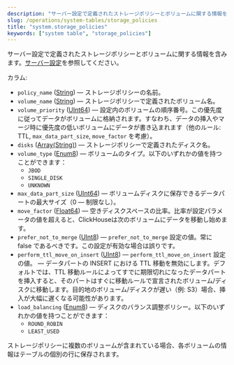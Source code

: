 ```yaml
---
description: "サーバー設定で定義されたストレージポリシーとボリュームに関する情報を含むシステムテーブルです。"
slug: /operations/system-tables/storage_policies
title: "system.storage_policies"
keywords: ["system table", "storage_policies"]
---
```


サーバー設定で定義されたストレージポリシーとボリュームに関する情報を含みます。[サーバー設定](../../engines/table-engines/mergetree-family/mergetree.md#table_engine-mergetree-multiple-volumes_configure)を参照してください。

カラム:

- `policy_name` ([String](../../sql-reference/data-types/string.md)) — ストレージポリシーの名前。
- `volume_name` ([String](../../sql-reference/data-types/string.md)) — ストレージポリシーで定義されたボリューム名。
- `volume_priority` ([UInt64](../../sql-reference/data-types/int-uint.md)) — 設定内のボリュームの順序番号。この優先度に従ってデータがボリュームに格納されます。すなわち、データの挿入やマージ時に優先度の低いボリュームにデータが書き込まれます（他のルール: TTL, `max_data_part_size`, `move_factor` を考慮）。
- `disks` ([Array(String)](../../sql-reference/data-types/array.md)) — ストレージポリシーで定義されたディスク名。
- `volume_type` ([Enum8](../../sql-reference/data-types/enum.md))  — ボリュームのタイプ。以下のいずれかの値を持つことができます：
    - `JBOD` 
    - `SINGLE_DISK`
    - `UNKNOWN`
- `max_data_part_size` ([UInt64](../../sql-reference/data-types/int-uint.md)) — ボリュームディスクに保存できるデータパートの最大サイズ（0 — 制限なし）。
- `move_factor` ([Float64](../../sql-reference/data-types/float.md)) — 空きディスクスペースの比率。比率が設定パラメータの値を超えると、ClickHouseは次のボリュームにデータを移動し始めます。
- `prefer_not_to_merge` ([UInt8](../../sql-reference/data-types/int-uint.md)) — `prefer_not_to_merge` 設定の値。常に false であるべきです。この設定が有効な場合は誤りです。
- `perform_ttl_move_on_insert` ([UInt8](../../sql-reference/data-types/int-uint.md)) — `perform_ttl_move_on_insert` 設定の値。 — データパートの INSERT における TTL 移動を無効にします。デフォルトでは、TTL 移動ルールによってすでに期限切れになったデータパートを挿入すると、そのパートはすぐに移動ルールで宣言されたボリューム/ディスクに移動します。目的地のボリューム/ディスクが遅い（例: S3）場合、挿入が大幅に遅くなる可能性があります。
- `load_balancing` ([Enum8](../../sql-reference/data-types/enum.md))  — ディスクのバランス調整ポリシー。以下のいずれかの値を持つことができます：
    - `ROUND_ROBIN`
    - `LEAST_USED`

ストレージポリシーに複数のボリュームが含まれている場合、各ボリュームの情報はテーブルの個別の行に保存されます。
